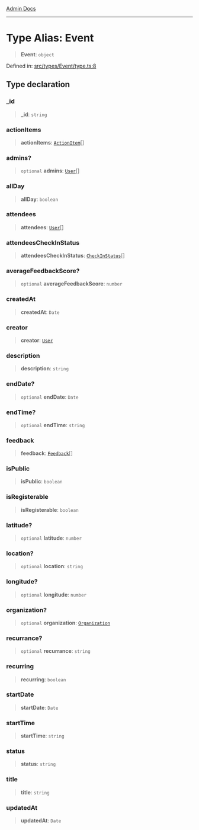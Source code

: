 [Admin Docs](/)

***

# Type Alias: Event

> **Event**: `object`

Defined in: [src/types/Event/type.ts:8](https://github.com/PalisadoesFoundation/talawa-admin/blob/main/src/types/Event/type.ts#L8)

## Type declaration

### \_id

> **\_id**: `string`

### actionItems

> **actionItems**: [`ActionItem`](../../../actionItem/type-aliases/ActionItem.md)[]

### admins?

> `optional` **admins**: [`User`](../../../User/type/type-aliases/User.md)[]

### allDay

> **allDay**: `boolean`

### attendees

> **attendees**: [`User`](../../../User/type/type-aliases/User.md)[]

### attendeesCheckInStatus

> **attendeesCheckInStatus**: [`CheckInStatus`](../../../CheckIn/type/type-aliases/CheckInStatus.md)[]

### averageFeedbackScore?

> `optional` **averageFeedbackScore**: `number`

### createdAt

> **createdAt**: `Date`

### creator

> **creator**: [`User`](../../../User/type/type-aliases/User.md)

### description

> **description**: `string`

### endDate?

> `optional` **endDate**: `Date`

### endTime?

> `optional` **endTime**: `string`

### feedback

> **feedback**: [`Feedback`](../../../feedback/type-aliases/Feedback.md)[]

### isPublic

> **isPublic**: `boolean`

### isRegisterable

> **isRegisterable**: `boolean`

### latitude?

> `optional` **latitude**: `number`

### location?

> `optional` **location**: `string`

### longitude?

> `optional` **longitude**: `number`

### organization?

> `optional` **organization**: [`Organization`](../../../organization/type-aliases/Organization.md)

### recurrance?

> `optional` **recurrance**: `string`

### recurring

> **recurring**: `boolean`

### startDate

> **startDate**: `Date`

### startTime

> **startTime**: `string`

### status

> **status**: `string`

### title

> **title**: `string`

### updatedAt

> **updatedAt**: `Date`
